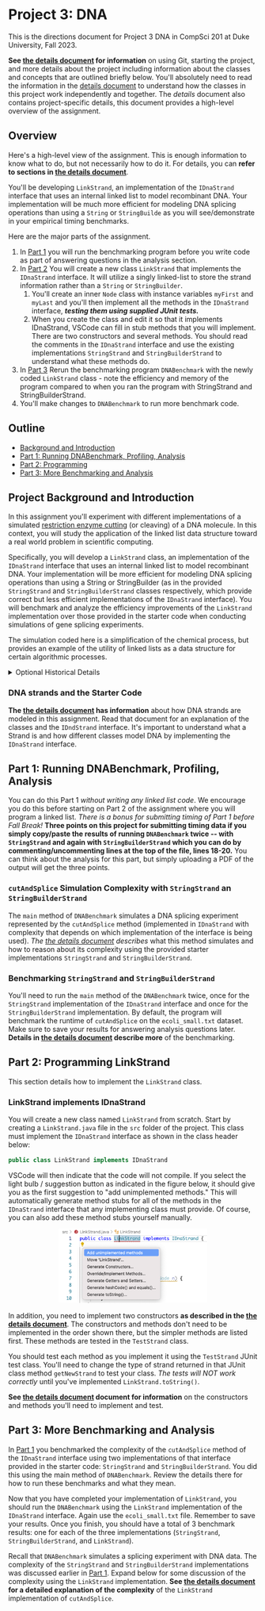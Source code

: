 # Project 3: DNA

This is the directions document for Project 3 DNA in CompSci 201 at Duke University, Fall 2023.

**See [the details document](docs/details.md) for information** on using Git, starting the project, and more details about the project including information about the classes and concepts that are outlined briefly below. You'll absolutely need to read the information in the [details document](docs/details.md) to understand how the classes in this project work independently and together. The _details_ document also contains project-specific details, this document provides a high-level overview of the assignment.

## Overview

Here's a high-level view of the assignment. This is enough information to know what to do, but not necessarily how to do it. For details, you can **refer to sections in [the details document](docs/details.md)**.

You'll be developing `LinkStrand`, an implementation of the `IDnaStrand` interface that uses an internal linked list to model recombinant DNA. Your implementation will be much more efficient for modeling DNA splicing operations than using a `String` or `StringBuilde` as you will see/demonstrate in your empirical timing benchmarks.

Here are the major parts of the assignment.
1. In [Part 1](#part-1-running-dnabenchmark-profiling-analysis) you will run the benchmarking program before you write code as part of answering questions in the analysis section.
2. In [Part 2](#part-2-programming) You will create a new class `LinkStrand` that implements the `IDnaStrand` interface. It will utilize a singly linked-list to store the strand information rather than a `String` or `StringBuilder`.
	1. You'll create an inner `Node` class with instance variables `myFirst` and `myLast` and you'll then implement all the methods in the `IDnaStrand` interface, _**testing them using supplied JUnit tests.**_ 
	2. When you create the class and edit it so that it implements IDnaStrand, VSCode can fill in stub methods that you will implement. There are two constructors and several methods. You should read the comments in the `IDnaStrand` interface and use the existing implementations `StringStrand` and `StringBuilderStrand` to understand what these methods do. 
3. In [Part 3](#part-3-analysis-and-more-benchmarking) Rerun the benchmarking program `DNABenchmark` with the newly coded `LinkStrand` class - note the efficiency and memory of the program compared to when you ran the program with StringStrand and StringBuilderStrand.
4. You'll make changes to `DNABenchmark` to run more benchmark code.

## Outline
- [Background and Introduction](#project-background-and-introduction)
- [Part 1: Running DNABenchmark, Profiling, Analysis](#part-1-running-dnabenchmark-profiling-analysis)
- [Part 2: Programming](#part-2-programming-linkstrand)
- [Part 3: More Benchmarking and Analysis](#part-3-more-benchmarking-and-analysis)

## Project Background and Introduction

In this assignment you'll experiment with different implementations of a simulated [restriction enzyme cutting](https://en.wikipedia.org/wiki/Restriction_enzyme) (or cleaving) of a DNA molecule. In this context, you will study the application of the linked list data structure toward a real world problem in scientific computing.

Specifically, you will develop a `LinkStrand` class, an implementation of the `IDnaStrand` interface that uses an internal linked list to model recombinant DNA. Your implementation will be more efficient for modeling DNA splicing operations than using a String or StringBuilder (as in the provided `StringStrand` and `StringBuilderStrand` classes respectively, which provide correct but less efficient implementations of the `IDnaStrand` interface). You will benchmark and analyze the efficiency improvements of the `LinkStrand` implementation over those provided in the starter code when conducting simulations of gene splicing experiments.

The simulation coded here is a simplification of the chemical process, but provides an example of the utility of linked lists as a data structure for certain algorithmic processes.

<details>
<summary>Optional Historical Details</summary>

This background is interesting, but not really needed to do the assignment. There are some good stories here, but if you want to get to the assignment, you can skip this section.
[Three scientists shared the Nobel Prize](http://nobelprize.org/nobel_prizes/medicine/laureates/1978/press.html) in 1978 for the discovery of restriction enzymes. They're also an essential part of the process called [PCR polymerase chain reaction](http://en.wikipedia.org/wiki/Polymerase_chain_reaction) which is one of the most significant discoveries/inventions in chemistry and for which Kary Mullis won the Nobel Prize in 1993.

Kary Mullis, the inventor of PCR, is an interesting character. To see more about him see this archived copy of a [1992 interview in Omni Magazine](http://web.archive.org/web/20010121194200/http://omnimag.com/archives/interviews/mullis.html) or his [personal website](http://karymullis.com/) which includes information about his autobiography Dancing Naked in the Mind Field, though you can read this free [Nobel autobiography](https://www.nobelprize.org/prizes/chemistry/1993/mullis/biographical/) as well.

The simulation is a simplification of the chemical process, but provides an example of the utility of linked lists in implementing a data structure. The linked list code you'll write and reason about is an example of a chunk list.
 
</details>

### DNA strands and the Starter Code

**The [the details document](docs/details.md#DNA-strands-and-the-Starter-Code) has information** about how DNA strands are modeled in this assignment. Read that document for an explanation of the classes and the `IDndStrand` interface. It's important to understand what a Strand is and how
different classes model DNA by implementing the `IDnaStrand` interface.


## Part 1: Running DNABenchmark, Profiling, Analysis

You can do this Part 1 _without writing any linked list code_. We encourage you do this before starting on Part 2 of the assignment where you will program a linked list. *There is a bonus for submitting timing of Part 1 before Fall Break!* **Three points on this project for submitting timing data if you simply copy/paste the results of running `DNABenchmark` twice -- with `StringStrand` and again with `StringBuilderStrand` which you can do by commenting/uncommenting lines at the top of the file, lines 18-20.** You can think about the analysis for this part, but simply uploading a PDF of the output will get the three points.

### `cutAndSplice` Simulation Complexity with `StringStrand` an `StringBuilderStrand`

The `main` method of `DNABenchmark` simulates a DNA splicing experiment represented by the `cutAndSplice` method (implemented in `IDnaStrand` with complexity that depends on which implementation of the interface is being used). *The [the details document](docs/details)  describes* what this method simulates and how to reason about its complexity using the provided starter implementations `StringStrand` and `StringBuilderStrand`.


### Benchmarking `StringStrand` and `StringBuilderStrand`

You'll need to run the `main` method of the `DNABenchmark` twice, once for the `StringStrand` implementation of the `IDnaStrand` interface and once for the `StringBuilderStrand` implementation. By default, the program will benchmark the runtime of `cutAndSplice` on the `ecoli_small.txt` dataset. Make sure to save your results for answering analysis questions later. **Details in [the details document](docs/details.md) describe more** of the benchmarking.


## Part 2: Programming LinkStrand

This section details how to implement the `LinkStrand` class.

### LinkStrand implements IDnaStrand

You will create a new class named `LinkStrand` from scratch. Start by creating a `LinkStrand.java` file in the `src` folder of the project. This class must implement the `IDnaStrand` interface as shown in the class header below:

```java 
public class LinkStrand implements IDnaStrand
```

VSCode will then indicate that the code will not compile. If you select the light bulb / suggestion button as indicated in the figure below, it should give you as the first suggestion to "add unimplemented methods." This will automatically generate method stubs for all of the methods in the `IDnaStrand` interface that any implementing class must provide. Of course, you can also add these method stubs yourself manually.

<div align="center">
  <img src="figures/vscode_stubs.png" width="300", height="150">
</div>
 
In addition, you need to implement two constructors **as described in the [the details document](docs/details.md#Part-2:-Programming-LinkStrand)**.
The constructors and methods don't need to be implemented in the order shown there, but the simpler methods are listed first. These methods are tested in the `TestStrand` class.

You should test each method as you implement it using the `TestStrand` JUnit test class. You'll need to change the type of strand returned in that JUnit class method `getNewStrand` to test your class. _The tests will NOT work correctly_ until you've implemented `LinkStrand.toString()`.

**See [the details document](docs/details.md#Part-2:-Programming-LinkStrand) document for information** on the constructors and methods
you'll need to implement and test.

## Part 3: More Benchmarking and Analysis

In [Part 1](#part-1-running-dnabenchmark-profiling-analysis) you benchmarked the complexity of the `cutAndSplice` method of the `IDnaStrand` interface using two implementations of that interface provided in the starter code: `StringStrand` and `StringBuilderStrand`. You did this using the main method of `DNABenchmark`. Review the details there for how to run these benchmarks and what they mean.

Now that you have completed your implementation of `LinkStrand`, you should run the  `DNABenchmark` using the `LinkStrand` implementation of the `IDnaStrand` interface. Again use the `ecoli_small.txt` file. Remember to save your results. Once you finish, you should have a total of 3 benchmark results: one for each of the three implementations (`StringStrand`, `StringBuilderStrand`, and `LinkStrand`).

Recall that `DNABenchmark` simulates a splicing experiment with DNA data. The complexity of the `StringStrand` and `StringBuilderStrand` implementations was discussed earlier in [Part 1](#part-1-running-dnabenchmark-profiling-analysis). Expand below for some discussion of the complexity using the `LinkStrand` implementation. **See [the details document](docs/details.md) for a detailed explanation of the complexity** of the `LinkStrand` implementation of `cutAndSplice`. 


